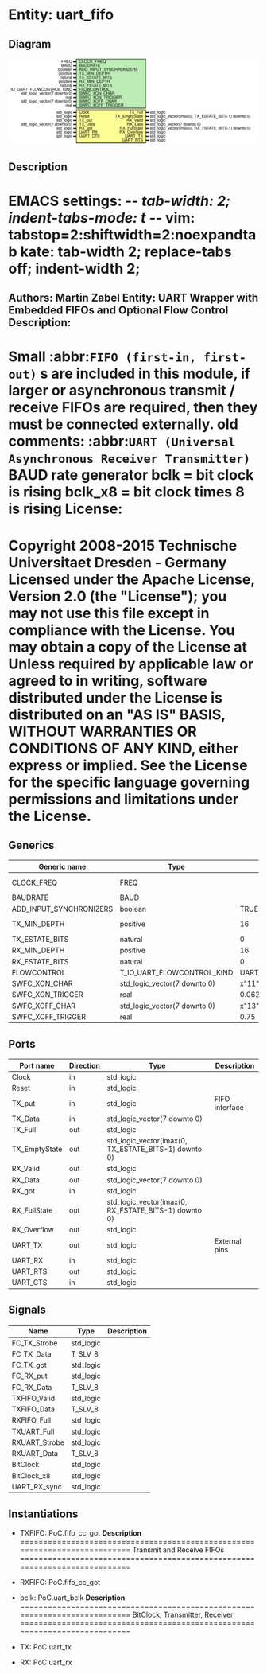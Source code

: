 # Entity: uart_fifo

## Diagram

![Diagram](uart_fifo.svg "Diagram")
## Description

EMACS settings: -*-  tab-width: 2; indent-tabs-mode: t -*-
vim: tabstop=2:shiftwidth=2:noexpandtab
kate: tab-width 2; replace-tabs off; indent-width 2;
=============================================================================
Authors:				 	Martin Zabel
Entity:				 	UART Wrapper with Embedded FIFOs and Optional Flow Control
Description:
-------------------------------------
Small :abbr:`FIFO (first-in, first-out)` s are included in this module, if
larger or asynchronous transmit / receive FIFOs are required, then they must
be connected externally.
old comments:
  :abbr:`UART (Universal Asynchronous Receiver Transmitter)` BAUD rate generator
  bclk	    = bit clock is rising
  bclk_x8		= bit clock times 8 is rising
License:
=============================================================================
Copyright 2008-2015 Technische Universitaet Dresden - Germany
Licensed under the Apache License, Version 2.0 (the "License");
you may not use this file except in compliance with the License.
You may obtain a copy of the License at
Unless required by applicable law or agreed to in writing, software
distributed under the License is distributed on an "AS IS" BASIS,
WITHOUT WARRANTIES OR CONDITIONS OF ANY KIND, either express or implied.
See the License for the specific language governing permissions and
limitations under the License.
=============================================================================
## Generics

| Generic name            | Type                         | Value                 | Description               |
| ----------------------- | ---------------------------- | --------------------- | ------------------------- |
| CLOCK_FREQ              | FREQ                         |                       | Communication Parameters  |
| BAUDRATE                | BAUD                         |                       |                           |
| ADD_INPUT_SYNCHRONIZERS | boolean                      | TRUE                  |                           |
| TX_MIN_DEPTH            | positive                     | 16                    | Buffer Dimensioning       |
| TX_ESTATE_BITS          | natural                      | 0                     |                           |
| RX_MIN_DEPTH            | positive                     | 16                    |                           |
| RX_FSTATE_BITS          | natural                      | 0                     |                           |
| FLOWCONTROL             | T_IO_UART_FLOWCONTROL_KIND   | UART_FLOWCONTROL_NONE | Flow Control              |
| SWFC_XON_CHAR           | std_logic_vector(7 downto 0) | x"11"                 | ^Q                        |
| SWFC_XON_TRIGGER        | real                         | 0.0625                |                           |
| SWFC_XOFF_CHAR          | std_logic_vector(7 downto 0) | x"13"                 | ^S                        |
| SWFC_XOFF_TRIGGER       | real                         | 0.75                  |                           |
## Ports

| Port name     | Direction | Type                                                 | Description    |
| ------------- | --------- | ---------------------------------------------------- | -------------- |
| Clock         | in        | std_logic                                            |                |
| Reset         | in        | std_logic                                            |                |
| TX_put        | in        | std_logic                                            | FIFO interface |
| TX_Data       | in        | std_logic_vector(7 downto 0)                         |                |
| TX_Full       | out       | std_logic                                            |                |
| TX_EmptyState | out       | std_logic_vector(imax(0, TX_ESTATE_BITS-1) downto 0) |                |
| RX_Valid      | out       | std_logic                                            |                |
| RX_Data       | out       | std_logic_vector(7 downto 0)                         |                |
| RX_got        | in        | std_logic                                            |                |
| RX_FullState  | out       | std_logic_vector(imax(0, RX_FSTATE_BITS-1) downto 0) |                |
| RX_Overflow   | out       | std_logic                                            |                |
| UART_TX       | out       | std_logic                                            | External pins  |
| UART_RX       | in        | std_logic                                            |                |
| UART_RTS      | out       | std_logic                                            |                |
| UART_CTS      | in        | std_logic                                            |                |
## Signals

| Name          | Type      | Description |
| ------------- | --------- | ----------- |
| FC_TX_Strobe  | std_logic |             |
| FC_TX_Data    | T_SLV_8   |             |
| FC_TX_got     | std_logic |             |
| FC_RX_put     | std_logic |             |
| FC_RX_Data    | T_SLV_8   |             |
| TXFIFO_Valid  | std_logic |             |
| TXFIFO_Data   | T_SLV_8   |             |
| RXFIFO_Full   | std_logic |             |
| TXUART_Full   | std_logic |             |
| RXUART_Strobe | std_logic |             |
| RXUART_Data   | T_SLV_8   |             |
| BitClock      | std_logic |             |
| BitClock_x8   | std_logic |             |
| UART_RX_sync  | std_logic |             |
## Instantiations

- TXFIFO: PoC.fifo_cc_got
**Description**
===========================================================================
Transmit and Receive FIFOs
===========================================================================

- RXFIFO: PoC.fifo_cc_got
- bclk: PoC.uart_bclk
**Description**
===========================================================================
BitClock, Transmitter, Receiver
===========================================================================

- TX: PoC.uart_tx
- RX: PoC.uart_rx
